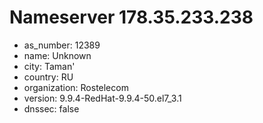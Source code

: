 # Nameserver 178.35.233.238

* as_number: 12389
* name: Unknown
* city: Taman'
* country: RU
* organization: Rostelecom
* version: 9.9.4-RedHat-9.9.4-50.el7_3.1
* dnssec: false
